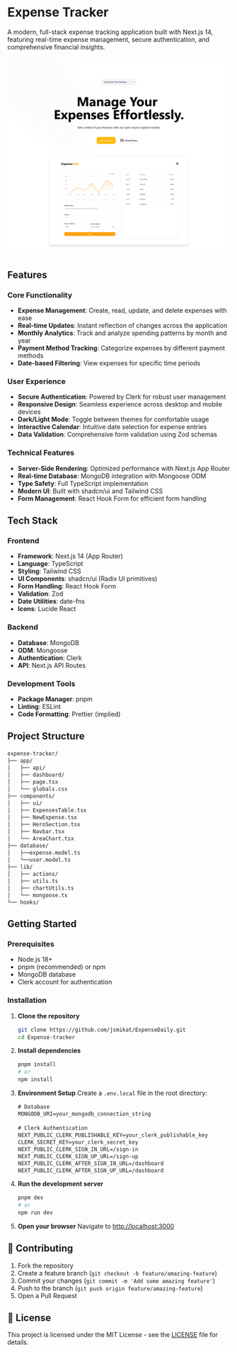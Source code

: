 # Expense Tracker

A modern, full-stack expense tracking application built with Next.js 14, featuring real-time expense management, secure authentication, and comprehensive financial insights.

![ss](./public/ExpenseDaily-full.png)

## Features

### Core Functionality

- **Expense Management**: Create, read, update, and delete expenses with ease
- **Real-time Updates**: Instant reflection of changes across the application
- **Monthly Analytics**: Track and analyze spending patterns by month and year
- **Payment Method Tracking**: Categorize expenses by different payment methods
- **Date-based Filtering**: View expenses for specific time periods

### User Experience

- **Secure Authentication**: Powered by Clerk for robust user management
- **Responsive Design**: Seamless experience across desktop and mobile devices
- **Dark/Light Mode**: Toggle between themes for comfortable usage
- **Interactive Calendar**: Intuitive date selection for expense entries
- **Data Validation**: Comprehensive form validation using Zod schemas

### Technical Features

- **Server-Side Rendering**: Optimized performance with Next.js App Router
- **Real-time Database**: MongoDB integration with Mongoose ODM
- **Type Safety**: Full TypeScript implementation
- **Modern UI**: Built with shadcn/ui and Tailwind CSS
- **Form Management**: React Hook Form for efficient form handling

## Tech Stack

### Frontend

- **Framework**: Next.js 14 (App Router)
- **Language**: TypeScript
- **Styling**: Tailwind CSS
- **UI Components**: shadcn/ui (Radix UI primitives)
- **Form Handling**: React Hook Form
- **Validation**: Zod
- **Date Utilities**: date-fns
- **Icons**: Lucide React

### Backend

- **Database**: MongoDB
- **ODM**: Mongoose
- **Authentication**: Clerk
- **API**: Next.js API Routes

### Development Tools

- **Package Manager**: pnpm
- **Linting**: ESLint
- **Code Formatting**: Prettier (implied)

## Project Structure

```
expense-tracker/
├── app/
│   ├── api/
│   ├── dashboard/
│   ├── page.tsx
│   └── globals.css
├── components/
│   ├── ui/
│   ├── ExpensesTable.tsx
│   ├── NewExpense.tsx
│   ├── HeroSection.tsx
│   ├── Navbar.tsx
│   └── AreaChart.tsx
├── database/
│   ├──expense.model.ts
│   └──user.model.ts
├── lib/
│   ├── actions/
│   ├── utils.ts
│   ├── chartUtils.ts
│   └── mongoose.ts
└── hooks/
```

## Getting Started

### Prerequisites

- Node.js 18+
- pnpm (recommended) or npm
- MongoDB database
- Clerk account for authentication

### Installation

1. **Clone the repository**

   ```bash
   git clone https://github.com/jsmikat/ExpenseDaily.git
   cd Expense-tracker
   ```

2. **Install dependencies**

   ```bash
   pnpm install
   # or
   npm install
   ```

3. **Environment Setup**
   Create a `.env.local` file in the root directory:

   ```env
   # Database
   MONGODB_URI=your_mongodb_connection_string

   # Clerk Authentication
   NEXT_PUBLIC_CLERK_PUBLISHABLE_KEY=your_clerk_publishable_key
   CLERK_SECRET_KEY=your_clerk_secret_key
   NEXT_PUBLIC_CLERK_SIGN_IN_URL=/sign-in
   NEXT_PUBLIC_CLERK_SIGN_UP_URL=/sign-up
   NEXT_PUBLIC_CLERK_AFTER_SIGN_IN_URL=/dashboard
   NEXT_PUBLIC_CLERK_AFTER_SIGN_UP_URL=/dashboard
   ```

4. **Run the development server**

   ```bash
   pnpm dev
   # or
   npm run dev
   ```

5. **Open your browser**
   Navigate to [http://localhost:3000](http://localhost:3000)

## 🤝 Contributing

1. Fork the repository
2. Create a feature branch (`git checkout -b feature/amazing-feature`)
3. Commit your changes (`git commit -m 'Add some amazing feature'`)
4. Push to the branch (`git push origin feature/amazing-feature`)
5. Open a Pull Request

## 📝 License

This project is licensed under the MIT License - see the [LICENSE](LICENSE) file for details.

